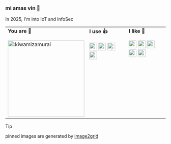 ### mi amas vin 👋

In 2025, I'm into IoT and InfoSec

<table>
  <tr>
    <td valign="top" width="33%">
      <b>You are 📣</b><br><br>
      <img width="240" src="https://count.getloli.com/@:kiwamizamurai?name=%3Akiwamizamurai&theme=booru-mjg&padding=7&offset=0&align=top&scale=1&pixelated=1&darkmode=auto" alt=":kiwamizamurai" />
    </td>
    <td valign="top" width="33%">
      <b>I use 👍</b><br><br>
      <!-- starts -->
      <div>
        <img src="https://cdn.jsdelivr.net/npm/simple-icons@11.13.0/icons/python.svg" width=24 alt=":python" />
        <img src="https://cdn.jsdelivr.net/npm/simple-icons@11.13.0/icons/kubernetes.svg" width=24 alt=":kubernetes" />
        <img src="https://cdn.jsdelivr.net/npm/simple-icons@11.13.0/icons/dbt.svg" width=24 alt=":dbt" />
        <img src="https://cdn.jsdelivr.net/npm/simple-icons@11.13.0/icons/terraform.svg" width=24 alt=":terraform" />
        <br>
        </div>
      <!-- ends -->
    </td>
    <td valign="top" width="33%">
      <b>I like 👀</b><br><br>
      <!-- starts -->
      <div>
        <img src="https://cdn.jsdelivr.net/npm/simple-icons@11.13.0/icons/ycombinator.svg" width=24 alt=":ycombinator" />
        <img src="https://cdn.jsdelivr.net/npm/simple-icons@11.13.0/icons/proxmox.svg" width=24 alt=":proxmox" />
        <img src="https://cdn.jsdelivr.net/npm/simple-icons@11.13.0/icons/observable.svg" width=24 alt=":observable" />
        <img src="https://cdn.jsdelivr.net/npm/simple-icons@11.13.0/icons/ubiquiti.svg" width=24 alt=":ubiquiti" />
        <img src="https://avatars.githubusercontent.com/u/17420673?s=200&v=4" width=24 alt=":m5stack" />
      </div>
      <!-- ends -->
    </td>
  </tr>
</table>

> [!TIP]
> pinned images are generated by <a href="https://github.com/kiwamizamurai/image2grid"> image2grid </a>
